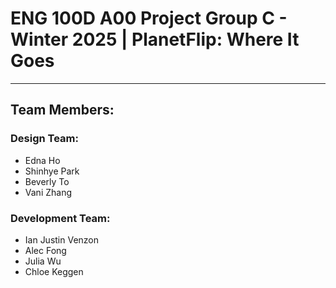 # ENG 100D A00 Project Group C - Winter 2025 | PlanetFlip: Where It Goes
---
## Team Members:

### Design Team:
- Edna Ho
- Shinhye Park
- Beverly To
- Vani Zhang

### Development Team:
- Ian Justin Venzon
- Alec Fong
- Julia Wu
- Chloe Keggen
